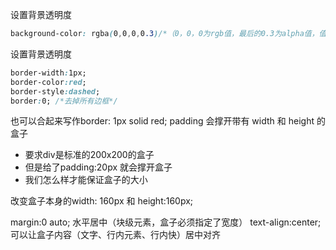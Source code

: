 设置背景透明度 

```css
background-color: rgba(0,0,0,0.3)/*（0，0，0为rgb值，最后的0.3为alpha值，值在0~1之间）*/
```

设置背景透明度 

``` css
border-width:1px;
border-color:red;
border-style:dashed;
border:0; /*去掉所有边框*/
```
也可以合起来写作border: 1px solid red;
padding 会撑开带有 width 和 height 的盒子

- 要求div是标准的200x200的盒子
- 但是给了padding:20px 就会撑开盒子
- 我们怎么样才能保证盒子的大小

改变盒子本身的width: 160px 和 height:160px;

margin:0 auto; 水平居中（块级元素，盒子必须指定了宽度）
text-align:center; 可以让盒子内容（文字、行内元素、行内快）居中对齐